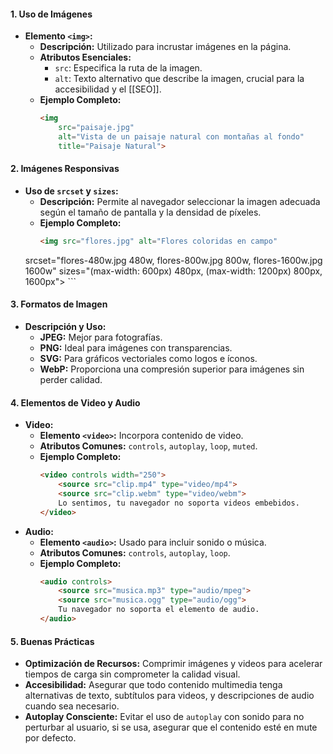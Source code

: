 #### **1. Uso de Imágenes**

- **Elemento `<img>`:**
    - **Descripción:** Utilizado para incrustar imágenes en la página.
    - **Atributos Esenciales:**
        - `src`: Especifica la ruta de la imagen.
        - `alt`: Texto alternativo que describe la imagen, crucial para la accesibilidad y el [[SEO]].
    - **Ejemplo Completo:**
        ```html
        <img
	        src="paisaje.jpg"
	        alt="Vista de un paisaje natural con montañas al fondo"
	        title="Paisaje Natural">			
        ```

#### **2. Imágenes Responsivas**

- **Uso de `srcset` y `sizes`:**
    - **Descripción:** Permite al navegador seleccionar la imagen adecuada según el tamaño de pantalla y la densidad de píxeles.
    - **Ejemplo Completo:**
		```html
        <img src="flores.jpg" alt="Flores coloridas en campo"
     srcset="flores-480w.jpg 480w, flores-800w.jpg 800w, flores-1600w.jpg 1600w"
     sizes="(max-width: 600px) 480px, (max-width: 1200px) 800px, 1600px">
        ```

#### **3. Formatos de Imagen**

- **Descripción y Uso:**
    - **JPEG:** Mejor para fotografías.
    - **PNG:** Ideal para imágenes con transparencias.
    - **SVG:** Para gráficos vectoriales como logos e íconos.
    - **WebP:** Proporciona una compresión superior para imágenes sin perder calidad.

#### **4. Elementos de Video y Audio**

- **Video:**
    - **Elemento `<video>`:** Incorpora contenido de video.
    - **Atributos Comunes:** `controls`, `autoplay`, `loop`, `muted`.
    - **Ejemplo Completo:**
        ```html
        <video controls width="250">
		    <source src="clip.mp4" type="video/mp4">
		    <source src="clip.webm" type="video/webm">
		    Lo sentimos, tu navegador no soporta videos embebidos.
		</video>
        ```
- **Audio:**
    - **Elemento `<audio>`:** Usado para incluir sonido o música.
    - **Atributos Comunes:** `controls`, `autoplay`, `loop`.
    - **Ejemplo Completo:**
        ```html
        <audio controls>
		    <source src="musica.mp3" type="audio/mpeg">
		    <source src="musica.ogg" type="audio/ogg">
		    Tu navegador no soporta el elemento de audio.
		</audio>
        ```

#### **5. Buenas Prácticas**

- **Optimización de Recursos:** Comprimir imágenes y videos para acelerar tiempos de carga sin comprometer la calidad visual.
- **Accesibilidad:** Asegurar que todo contenido multimedia tenga alternativas de texto, subtítulos para videos, y descripciones de audio cuando sea necesario.
- **Autoplay Consciente:** Evitar el uso de `autoplay` con sonido para no perturbar al usuario, si se usa, asegurar que el contenido esté en mute por defecto.